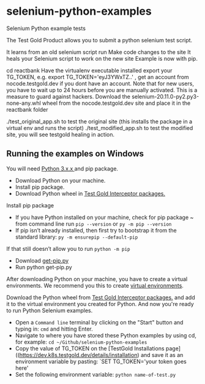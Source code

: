 # selenium-python-examples

Selenium Python example tests

The Test Gold Product allows you to submit a python selenium test script.

It learns from an old selenium script run
Make code changes to the site
It heals your Selenium script to work on the new site
Example is now with pip.

cd reactbank
Have the virtualenv executable installed
export your TG_TOKEN, e.g. export TG_TOKEN='eyJ3YWxTZ..' , get an account from nocode.testgold.dev if you dont have an account. Note that for new users, you have to wait up to 24 hours before you are manually activated. This is a measure to guard against hackers.
Download the selenium-20.11.0-py2.py3-none-any.whl wheel from the nocode.testgold.dev site and place it in the reactbank folder

./test_original_app.sh to test the original site (this installs the package in a virtual env and runs the script)
./test_modified_app.sh to test the modified site, you will see testgold healing in action. 


## Running the examples on Windows

You will need [Python 3.x.x ](https://www.python.org/downloads/) and pip package.

- Download Python on your machine.
- Install pip package.
- Download Python wheel in [Test Gold Interceptor packages.](https://dev.k8s.testgold.dev/details/installation)

Install pip package

- If you have Python installed on your machine, check for pip package ~ from command line run `pip --version` or `py -m pip --version`
- If pip isn’t already installed, then first try to bootstrap it from the standard library: `py -m ensurepip --default-pip`

If that still doesn’t allow you to run `python -m pip` 

- Download [get-pip.py](https://bootstrap.pypa.io/get-pip.py)
- Run python get-pip.py

After downloading Python on your machine, you have to create a virtual environments. We recommend you this to create [virtual environments](https://packaging.python.org/en/latest/tutorials/installing-packages/#creating-virtual-environments).

Download the Python wheel from [Test Gold Interceptor packages.](https://dev.k8s.testgold.dev/details/installation) and add it to the virtual environment you created for Python.
And now you're ready to run Python Selenium examples.

- Open a `Command line` terminal by clicking on the "Start" button and typing in: `cmd` and hitting Enter.
- Navigate to where you have stored these Python examples by using cd, for example: `cd ~/Github/selenium-python-examples`
- Copy the value of TG_TOKEN on the [TestGold Installations page]((https://dev.k8s.testgold.dev/details/installation) and save it as an environment variable by pasting: `SET TG_TOKEN='your token goes here'
- Set the following environment variable: `python name-of-test.py`





